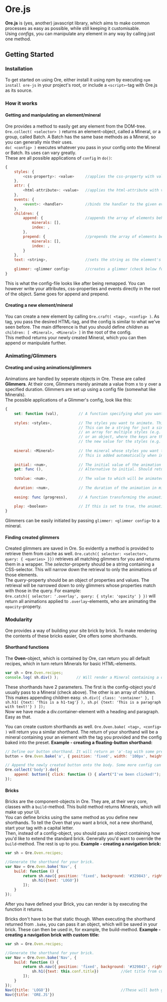 # Ore.js

**Ore.js** is (yes, another) javascript library, which aims to make common processes as easy as possible, while still keeping it customisable.  
Using *configs*, you can manipulate any element in any way by calling just one method.

## Getting Started

### Installation
To get started on using Ore, either install it using npm by executing `npm install ore-js` in your project's root, or include a `<script>`-tag with
Ore.js as its source.  
  
### How it works
#### Getting and manipulating an element/mineral
Ore provides a method to easily get any element from the DOM-tree. `Ore.collect( <selector> )` returns an element-object, 
called a Mineral, or a group, called Batch. A Batch has the same base methods as a Mineral, so you can generally mix their uses.  
`do( <config> )` executes whatever you pass in your config onto the Mineral or Batch. Its uses can vary greatly.  
These are all possible applications of `config` in `do()`:  
``` javascript
{    
    styles: {
        <css-property>: <value>     //applies the css-property with value onto the mineral or batch
    },
    attr: {
        <html-attribute>: <value>   //applies the html-attribute with value onto the mineral or batch
    },
    events: {
        <event>: <handler>          //binds the handler to the given event on the mineral or batch
    },
    children: {
        append: {                   //appends the array of elements behind the given index
            minerals: [],
            index: ,
        },
        prepend: {                  //prepends the array of elements before the given index
            minerals: [],
            index: ,
        }
    },
    text: <string>,                 //sets the string as the element's text
    
    glimmer: <glimmer config>       //creates a glimmer (check below for documentation)
}
```
This is what the config-file looks like after being remapped. You can however write your attributes, css-properties and events directly in
the root of the object. Same goes for append and prepend.

#### Creating a new element/mineral
You can create a new element by calling `Ore.craft( <tag>, <config> )`. As tag, you pass the desired HTML-tag, and the config is similar to what
we've seen before. The main difference is that you should define *children* as `children: [ <Mineral>, <Mineral> ]` in the root of the config.  
This method returns your newly created Mineral, which you can then append or manipulate further.

### Animating/Glimmers
#### Creating and using animations/glimmers
Animations are handled by seperate objects in Ore. These are called **Glimmers**. At their core, Glimmers merely animate a value from x to y over a specified duration.
Glimmers are set up using a config file (somewhat like Minerals).  
The possible applications of a Glimmer's config, look like this:
``` javascript
{
    set: function (val),         // A function specifying what you want to do with the animated value.
    
    styles: <styles>,            // The styles you want to animate. This generates a set function which will edit the styles.
                                 // This can be a string for just a single style(e.g. 'width'),
                                 // an array for multiple styles (e.g. ['width', 'height'],
                                 // or an object, where the keys are the styles and the values functions that return
                                 // the new value for the styles (e.g. {'width': function (val) { return val + '%' } }
                                 
    mineral: <Mineral>           // the mineral whose styles you want to edit. This isn't needed when not animated styles.
                                 // This is added automatically when initialising glimmers through a Mineral
                                 
    initial: <num>,              // The initial value of the animation
    get: func (),                // Alternative to initial. Should return an initial value.
    
    toValue: <num>,              // The value to which will be animated
    
    duration: <num>,             // The duration of the animation in miliseconds
    
    easing: func (progress),     // A function transforming the animations progress. This will always be a value between 0 and 1
    
    play: <boolean>              // If this is set to true, the animation will play. If it is set to false, it will pause.
}
```
Glimmers can be easily initiated by passing `glimmer: <glimmer config>` to a mineral.

#### Finding created glimmers
Created glimmers are saved in Ore. So evidently a method is provided to retrieve them from cache as well. 
`Ore.catch({ selector: <selector>, query: { <queries> }})` retrieves all matching glimmers for you and returns them in a wrapper.
The *selector*-property should be a string containing a CSS-selector. This will narrow down the retrieval to only the animations of those elements.  
The *query*-property should be an object of properties and values. The retrieval will be narrowed down to only glimmers whose properties match with those in the query. 
For example:  
`Ore.catch({ selector: '.overlay', query: { style: 'opacity' } })` will return all animations applied to `.overlay`-elements, who are animating the `opacity`-property.

### Modularity
Ore provides a way of building your site brick by brick. To make rendering the contents of these bricks easier, Ore offers some shorthands.  
#### Shorthand functions
The **Oven**-object, which is contained by Ore, can return you all default recipes, which in turn return Minerals for basic HTML-elements.
``` javascript
var sh = Ore.Oven.recipes;
console.log( sh.div() );        // Will render a Mineral containing a div-element, which you can then append
```
These shorthands have 2 parameters. The first is the config-object you'd usually pass to a Mineral (check above). The other is an array of children.  
This makes appending children easy.
`sh.div({ class: 'container' }, [ sh.h1( {text: 'This is a h1-tag'} ), sh.p( {text: 'This is a paragraph with text!'} ) ]);`  
Now we have made a div.container-element with a heading and paragraph. Easy as that.  
  
You can create custom shorthands as well.
`Ore.Oven.bake( <tag>, <config> )` will return you a similar shorthand. The return of your shorthand will be 
a mineral containing your an element with the tag you provided and the config baked into the preset.
**Example - creating a floating-button shorthand:**
``` javascript
// Define our button shorthand. It will return an 'a'-tag with some preset values.
button = Ore.Oven.bake('a', { position: 'fixed', width: '100px', height: '100px', borderRadius: '50%', right: '150px', bottom: '150px', display: 'block'});

// Append the newly created button onto the body. Some more config can be passed here ( background and click in this example )
Ore.collect('body').do({ 
    append: button({ click: function () { alert("I've been clicked!"); }, backgroundColor: '#324398' })
});
```

#### Bricks
Bricks are the component-objects in Ore. They are, at their very core, classes with a `build`-method. This build method returns Minerals, which will make up your UI.  
You can define bricks using the same method as you define new shorthands. To tell the Oven that you want a brick, not a new shorthand, start your tag with a capital letter.  
Then, instead of a config-object, you should pass an object containing how you'd like to extend the standard brick. Generally you'd want to override the `build`-method. The rest is up to you.
**Example - creating a navigation brick:**
``` javascript
var sh = Ore.Oven.recipes;

//Generate the shorthand for your brick.
var Nav = Ore.Oven.bake('Nav', {
    build: function () {
        return sh.nav({ position: 'fixed', background: '#329843', right: 0, left: 0, top: 0, height: '90px'}, [ 
            sh.h1({text: 'LOGO'}) 
        ]);
    }
});
```
After you have defined your Brick, you can render is by executing the function it returns.  
  
Bricks don't have to be that static though. When executing the shorthand returned from `.bake`, you can pass it an object, which will be saved in your brick.
These can then be used in, for example, the build-method.
**Example - creating a navigation brick with custom title:**
``` javascript
var sh = Ore.Oven.recipes;

//Generate the shorthand for your brick.
var Nav = Ore.Oven.bake('Nav', {
    build: function () {
        return sh.nav({ position: 'fixed', background: '#329843', right: 0, left: 0, top: 0, height: '90px'}, [ 
            sh.h1({text: this.conf.title})          //Get title from conf, use it as text 
        ]);
    }
});
Nav({title: 'LOGO'})                                //These will both generate the same nav, but with different titles.
Nav({title: 'ORE.JS'})                                 
```